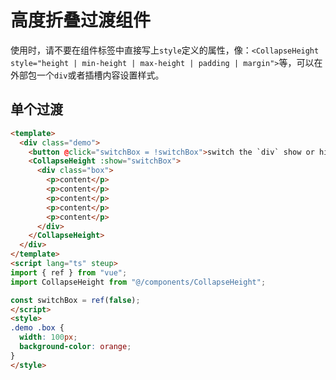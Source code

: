 # 高度折叠过渡组件

使用时，请不要在组件标签中直接写上`style`定义的属性，像：`<CollapseHeight style="height | min-height | max-height | padding | margin">`等，可以在外部包一个`div`或者插槽内容设置样式。

## 单个过渡

```html
<template>
  <div class="demo">
    <button @click="switchBox = !switchBox">switch the `div` show or hide</button>
    <CollapseHeight :show="switchBox">
      <div class="box">
        <p>content</p>
        <p>content</p>
        <p>content</p>
        <p>content</p>
        <p>content</p>
      </div>
    </CollapseHeight>
  </div>
</template>
<script lang="ts" steup>
import { ref } from "vue";
import CollapseHeight from "@/components/CollapseHeight";

const switchBox = ref(false);
</script>
<style>
.demo .box {
  width: 100px;
  background-color: orange;
}
</style>
```

